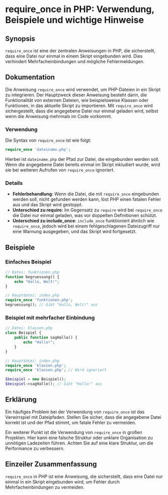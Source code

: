 <!--
Meta Description: # require_once in PHP: Verwendung, Beispiele und wichtige Hinweise ## Synopsis `require_once` ist eine der zentralen Anweisungen in PHP, die sicherste...
Meta Keywords: php, require_once, die, wird, datei
-->

# require_once in PHP: Verwendung, Beispiele und wichtige Hinweise

## Synopsis
`require_once` ist eine der zentralen Anweisungen in PHP, die sicherstellt, dass eine Datei nur einmal in einem Skript eingebunden wird. Dies verhindert Mehrfacheinbindungen und mögliche Fehlermeldungen.

## Dokumentation
Die Anweisung `require_once` wird verwendet, um PHP-Dateien in ein Skript zu integrieren. Der Hauptzweck dieser Anweisung besteht darin, die Funktionalität von externen Dateien, wie beispielsweise Klassen oder Funktionen, in das aktuelle Skript zu importieren. Mit `require_once` wird sichergestellt, dass die angegebene Datei nur einmal geladen wird, selbst wenn die Anweisung mehrmals im Code vorkommt.

### Verwendung
Die Syntax von `require_once` ist wie folgt:

```php
require_once 'dateiname.php';
```

Hierbei ist `dateiname.php` der Pfad zur Datei, die eingebunden werden soll. Wenn die angegebene Datei bereits einmal im Skript inkludiert wurde, wird sie bei weiteren Aufrufen von `require_once` ignoriert.

### Details
- **Fehlerbehandlung**: Wenn die Datei, die mit `require_once` eingebunden werden soll, nicht gefunden werden kann, löst PHP einen fatalen Fehler aus und das Skript wird gestoppt.
- **Unterschied zu require**: Im Gegensatz zu `require` wird bei `require_once` die Datei nur einmal geladen, was vor doppelten Definitionen schützt.
- **Unterschied zu include_once**: `include_once` funktioniert ähnlich wie `require_once`, jedoch wird bei einem fehlgeschlagenen Dateizugriff nur eine Warnung ausgegeben, und das Skript wird fortgesetzt.

## Beispiele
### Einfaches Beispiel

```php
// Datei: funktionen.php
function begruessung() {
    echo "Hallo, Welt!";
}

// Hauptdatei: index.php
require_once 'funktionen.php';
begruessung(); // Gibt "Hallo, Welt!" aus
```

### Beispiel mit mehrfacher Einbindung

```php
// Datei: klassen.php
class Beispiel {
    public function sagHallo() {
        echo "Hallo!";
    }
}

// Hauptdatei: index.php
require_once 'klassen.php';
require_once 'klassen.php'; // Wird ignoriert

$beispiel = new Beispiel();
$beispiel->sagHallo(); // Gibt "Hallo!" aus
```

## Erklärung
Ein häufiges Problem bei der Verwendung von `require_once` ist das Verwirrspiel mit Dateipfaden. Stellen Sie sicher, dass die angegebene Datei korrekt ist und der Pfad stimmt, um fatale Fehler zu vermeiden. 

Ein weiterer Punkt ist die Verwendung von `require_once` in großen Projekten. Hier kann eine falsche Struktur oder unklare Organisation zu unnötigen Ladezeiten führen. Achten Sie auf eine klare Struktur, um die Performance zu verbessern.

## Einzeiler Zusammenfassung
`require_once` in PHP ist eine Anweisung, die sicherstellt, dass eine Datei nur einmal in ein Skript eingebunden wird, um Fehler durch Mehrfacheinbindungen zu vermeiden.